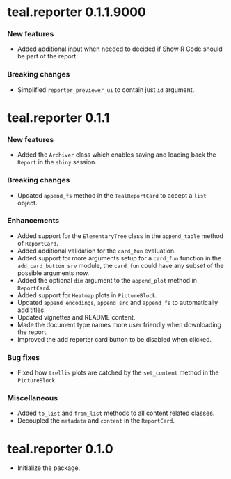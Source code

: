 # teal.reporter 0.1.1.9000

### New features
* Added additional input when needed to decided if Show R Code should be part of the report.

### Breaking changes
* Simplified `reporter_previewer_ui` to contain just `id` argument.

# teal.reporter 0.1.1

### New features
* Added the `Archiver` class which enables saving and loading back the `Report` in the `shiny` session.

### Breaking changes
* Updated `append_fs` method in the `TealReportCard` to accept a `list` object.

### Enhancements
* Added support for the `ElementaryTree` class in the `append_table` method of `ReportCard`.
* Added additional validation for the `card_fun` evaluation.
* Added support for more arguments setup for a `card_fun` function in the `add_card_button_srv` module, the `card_fun` could have any subset of the possible arguments now.
* Added the optional `dim` argument to the `append_plot` method in `ReportCard`. 
* Added support for `Heatmap` plots in `PictureBlock`.
* Updated `append_encodings`, `append_src` and `append_fs` to automatically add titles.
* Updated vignettes and README content.
* Made the document type names more user friendly when downloading the report.
* Improved the add reporter card button to be disabled when clicked.

### Bug fixes
* Fixed how `trellis` plots are catched by the `set_content` method in the `PictureBlock`.

### Miscellaneous
* Added `to_list` and `from_list` methods to all content related classes.
* Decoupled the `metadata` and `content` in the `ReportCard`.

# teal.reporter 0.1.0

* Initialize the package.
